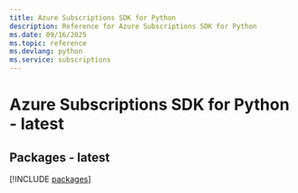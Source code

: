 ```yaml
---
title: Azure Subscriptions SDK for Python
description: Reference for Azure Subscriptions SDK for Python
ms.date: 09/16/2025
ms.topic: reference
ms.devlang: python
ms.service: subscriptions
---
```

# Azure Subscriptions SDK for Python - latest
## Packages - latest
[!INCLUDE [packages](subscriptions-index.md)]